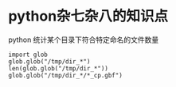 # python杂七杂八的知识点

python 统计某个目录下符合特定命名的文件数量

```
import glob
glob.glob("/tmp/dir_*")
len(glob.glob("/tmp/dir_*"))
glob.glob("/tmp/dir_*/*_cp.gbf")
```

